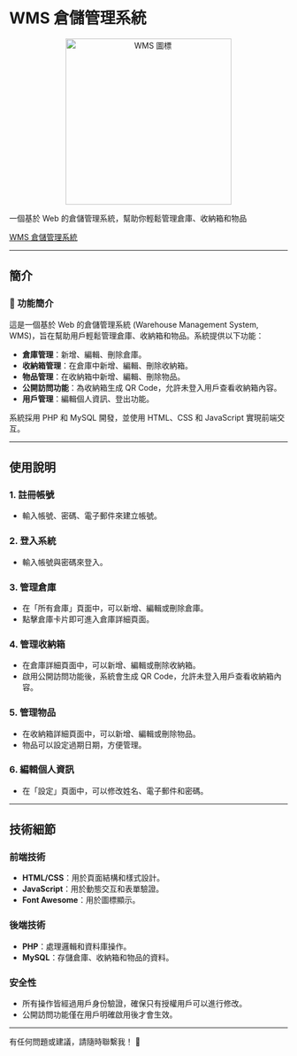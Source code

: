 # WMS 倉儲管理系統

<p align="center">
  <a href="https://wms.jrytw.com" target="_blank">
    <img src="https://i.imgur.com/7qAn4lJ.png" alt="WMS 圖標" width="300"/>
  </a>
</p>

一個基於 Web 的倉儲管理系統，幫助你輕鬆管理倉庫、收納箱和物品

[WMS 倉儲管理系統](https://wms.jrytw.com)

---

## 簡介

### 🌟 功能簡介

這是一個基於 Web 的倉儲管理系統 (Warehouse Management System, WMS)，旨在幫助用戶輕鬆管理倉庫、收納箱和物品。系統提供以下功能：

- **倉庫管理**：新增、編輯、刪除倉庫。
- **收納箱管理**：在倉庫中新增、編輯、刪除收納箱。
- **物品管理**：在收納箱中新增、編輯、刪除物品。
- **公開訪問功能**：為收納箱生成 QR Code，允許未登入用戶查看收納箱內容。
- **用戶管理**：編輯個人資訊、登出功能。

系統採用 PHP 和 MySQL 開發，並使用 HTML、CSS 和 JavaScript 實現前端交互。

---

## 使用說明

### 1. 註冊帳號 
- 輸入帳號、密碼、電子郵件來建立帳號。

### 2. 登入系統 
- 輸入帳號與密碼來登入。

### 3. 管理倉庫 
- 在「所有倉庫」頁面中，可以新增、編輯或刪除倉庫。
- 點擊倉庫卡片即可進入倉庫詳細頁面。

### 4. 管理收納箱 
- 在倉庫詳細頁面中，可以新增、編輯或刪除收納箱。
- 啟用公開訪問功能後，系統會生成 QR Code，允許未登入用戶查看收納箱內容。

### 5. 管理物品 
- 在收納箱詳細頁面中，可以新增、編輯或刪除物品。
- 物品可以設定過期日期，方便管理。

### 6. 編輯個人資訊 
- 在「設定」頁面中，可以修改姓名、電子郵件和密碼。

---

## 技術細節

### 前端技術
- **HTML/CSS**：用於頁面結構和樣式設計。
- **JavaScript**：用於動態交互和表單驗證。
- **Font Awesome**：用於圖標顯示。

### 後端技術
- **PHP**：處理邏輯和資料庫操作。
- **MySQL**：存儲倉庫、收納箱和物品的資料。

### 安全性
- 所有操作皆經過用戶身份驗證，確保只有授權用戶可以進行修改。
- 公開訪問功能僅在用戶明確啟用後才會生效。

---

有任何問題或建議，請隨時聯繫我！ 🎉
